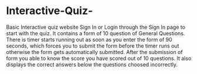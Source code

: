 # Interactive-Quiz-
Basic Interactive quiz website
Sign In or Login through the Sign In page to start with the quiz.
It contains a form of 10 question of General Questions.
There is timer starts running out as soon as you enter the form of 90 seconds, which forces you to submit the form before the timer runs out otherwise the form gets automatically submitted.
After the submission of form you able to know the score you have scored out of 10 questions.
It also displays the correct answers below the questions choosed incorrectly.
